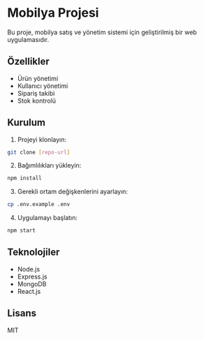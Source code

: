 # Mobilya Projesi

Bu proje, mobilya satış ve yönetim sistemi için geliştirilmiş bir web uygulamasıdır.

## Özellikler

- Ürün yönetimi
- Kullanıcı yönetimi
- Sipariş takibi
- Stok kontrolü

## Kurulum

1. Projeyi klonlayın:
```bash
git clone [repo-url]
```

2. Bağımlılıkları yükleyin:
```bash
npm install
```

3. Gerekli ortam değişkenlerini ayarlayın:
```bash
cp .env.example .env
```

4. Uygulamayı başlatın:
```bash
npm start
```

## Teknolojiler

- Node.js
- Express.js
- MongoDB
- React.js

## Lisans

MIT 